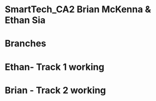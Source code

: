 # SmartTech_CA2 Brian McKenna & Ethan Sia

# Branches
# Ethan- Track 1 working
# Brian - Track 2 working

